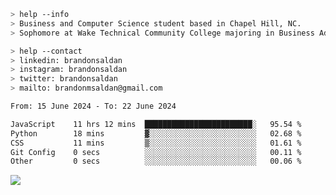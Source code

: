 ````bash
> help --info
> Business and Computer Science student based in Chapel Hill, NC.
> Sophomore at Wake Technical Community College majoring in Business Administration.
````

````bash
> help --contact
> linkedin: brandonsaldan
> instagram: brandonsaldan
> twitter: brandonsaldan
> mailto: brandonmsaldan@gmail.com
````

<!--START_SECTION:waka-->

```txt
From: 15 June 2024 - To: 22 June 2024

JavaScript    11 hrs 12 mins  ████████████████████████░   95.54 %
Python        18 mins         ▓░░░░░░░░░░░░░░░░░░░░░░░░   02.68 %
CSS           11 mins         ▒░░░░░░░░░░░░░░░░░░░░░░░░   01.61 %
Git Config    0 secs          ░░░░░░░░░░░░░░░░░░░░░░░░░   00.11 %
Other         0 secs          ░░░░░░░░░░░░░░░░░░░░░░░░░   00.06 %
```

<!--END_SECTION:waka-->

![](https://komarev.com/ghpvc/?username=brandonsaldan&color=6A8AFF)
